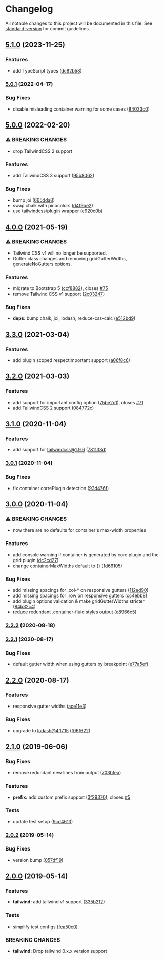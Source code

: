 # Changelog

All notable changes to this project will be documented in this file. See [standard-version](https://github.com/conventional-changelog/standard-version) for commit guidelines.

## [5.1.0](https://github.com/karolis-sh/tailwind-bootstrap-grid/compare/v5.0.1...v5.1.0) (2023-11-25)


### Features

* add TypeScript types ([dc82b58](https://github.com/karolis-sh/tailwind-bootstrap-grid/commit/dc82b581f823ed8c553ed0c22747ac97f033c09e))

### [5.0.1](https://github.com/karolis-sh/tailwind-bootstrap-grid/compare/v5.0.0...v5.0.1) (2022-04-17)


### Bug Fixes

* disable misleading container warning for some cases ([84033c0](https://github.com/karolis-sh/tailwind-bootstrap-grid/commit/84033c084570bd366dd8530f6506154ebc2e7a76))

## [5.0.0](https://github.com/karolis-sh/tailwind-bootstrap-grid/compare/v4.0.0...v5.0.0) (2022-02-20)


### ⚠ BREAKING CHANGES

* drop TailwindCSS 2 support

### Features

* add TailwindCSS 3 support ([95b8062](https://github.com/karolis-sh/tailwind-bootstrap-grid/commit/95b8062add721372b7d07b6ecc3f70598446cdcd))


### Bug Fixes

* bump joi ([665dda8](https://github.com/karolis-sh/tailwind-bootstrap-grid/commit/665dda89e590c40c7736d92c39bf9b69f2d0221b))
* swap chalk with picocolors ([d4f9be2](https://github.com/karolis-sh/tailwind-bootstrap-grid/commit/d4f9be2758398e1fd982220c9cd92cc9b14fc637))
* use tailwindcss/plugin wrapper ([e920c0b](https://github.com/karolis-sh/tailwind-bootstrap-grid/commit/e920c0becccde9020d91a55fc6d500a71f6ea7ea))

## [4.0.0](https://github.com/karolis-sh/tailwind-bootstrap-grid/compare/v3.3.0...v4.0.0) (2021-05-19)


### ⚠ BREAKING CHANGES

* Tailwind CSS v1 will no longer be supported.
* Gutter class changes and removing gridGutterWidths, generateNoGutters options.

### Features

* migrate to Bootstrap 5 ([ccf8882](https://github.com/karolis-sh/tailwind-bootstrap-grid/commit/ccf88821ccb1d267a3f870775fd0b9958dcc7ce1)), closes [#75](https://github.com/karolis-sh/tailwind-bootstrap-grid/issues/75)
* remove Tailwind CSS v1 support ([2c03247](https://github.com/karolis-sh/tailwind-bootstrap-grid/commit/2c0324781c508563b9e3d1e4dd6beef842ae73ef))


### Bug Fixes

* **deps:** bump chalk, joi, lodash, reduce-css-calc ([e512bd9](https://github.com/karolis-sh/tailwind-bootstrap-grid/commit/e512bd91a193dd0e3b480d6599decadf539d61d9))

## [3.3.0](https://github.com/karolis-sh/tailwind-bootstrap-grid/compare/v3.2.0...v3.3.0) (2021-03-04)


### Features

* add plugin scoped respectImportant support ([a06f8c6](https://github.com/karolis-sh/tailwind-bootstrap-grid/commit/a06f8c61a97d1fdf4cd5111d53224646b6c54b4e))

## [3.2.0](https://github.com/karolis-sh/tailwind-bootstrap-grid/compare/v3.1.0...v3.2.0) (2021-03-03)


### Features

* add support for important config option ([75be2c1](https://github.com/karolis-sh/tailwind-bootstrap-grid/commit/75be2c123aa7806b89afe60fe6140c2a525c16eb)), closes [#71](https://github.com/karolis-sh/tailwind-bootstrap-grid/issues/71)
* add TailwindCSS 2 support ([084772c](https://github.com/karolis-sh/tailwind-bootstrap-grid/commit/084772c43fb99517c4bef9882de9348b595a27e5))

## [3.1.0](https://github.com/karolis-sh/tailwind-bootstrap-grid/compare/v3.0.1...v3.1.0) (2020-11-04)

### Features

- add support for tailwindcss@1.9.6 ([781133d](https://github.com/karolis-sh/tailwind-bootstrap-grid/commit/781133d48fae61c58c17f01d480396661b29837c))

### [3.0.1](https://github.com/karolis-sh/tailwind-bootstrap-grid/compare/v3.0.0...v3.0.1) (2020-11-04)

### Bug Fixes

- fix container correPlugin detection ([93d476f](https://github.com/karolis-sh/tailwind-bootstrap-grid/commit/93d476f4f4c1caf7ebfb64bee5617925677ec994))

## [3.0.0](https://github.com/karolis-sh/tailwind-bootstrap-grid/compare/v2.2.2...v3.0.0) (2020-11-04)

### ⚠ BREAKING CHANGES

- now there are no defaults for container's max-width properties

### Features

- add console warning if container is generated by core plugin and the grid plugin ([dc2cd27](https://github.com/karolis-sh/tailwind-bootstrap-grid/commit/dc2cd273413a5f34616f03dd750b80b59231897d))
- change containerMaxWidths default to {} ([1d66105](https://github.com/karolis-sh/tailwind-bootstrap-grid/commit/1d66105a3159d4ab11898e7decf9e31934b14985))

### Bug Fixes

- add missing spacings for .col-\* on responsive gutters ([112ed90](https://github.com/karolis-sh/tailwind-bootstrap-grid/commit/112ed902588e0ef83f9de7c9064cf2df782e3bc7))
- add missing spacings for .row on responsive gutters ([cc4ebb8](https://github.com/karolis-sh/tailwind-bootstrap-grid/commit/cc4ebb8cc903bccea7591e39603da98e91d53152))
- add plugin options validation & make gridGutterWidths stricter ([84b32c4](https://github.com/karolis-sh/tailwind-bootstrap-grid/commit/84b32c49314be410007ac0002fe37dd18968eb35))
- reduce redundant .container-fluid styles output ([e8966c5](https://github.com/karolis-sh/tailwind-bootstrap-grid/commit/e8966c563130f71584a897f957d9bd7e72c173d7))

### [2.2.2](https://github.com/karolis-sh/tailwind-bootstrap-grid/compare/v2.2.1...v2.2.2) (2020-08-18)

### [2.2.1](https://github.com/karolis-sh/tailwind-bootstrap-grid/compare/v2.2.0...v2.2.1) (2020-08-17)

### Bug Fixes

- default gutter width when using gutters by breakpoint ([e77a5ef](https://github.com/karolis-sh/tailwind-bootstrap-grid/commit/e77a5ef7fac3f3ab7e3a0f8719999ef2b2d9ba06))

## [2.2.0](https://github.com/karolis-sh/tailwind-bootstrap-grid/compare/v2.1.0...v2.2.0) (2020-08-17)

### Features

- responsive gutter widths ([ace11e3](https://github.com/karolis-sh/tailwind-bootstrap-grid/commit/ace11e3ced682cffad1773cc85a0d40b317eefe1))

### Bug Fixes

- upgrade to lodash@4.17.15 ([f06f622](https://github.com/karolis-sh/tailwind-bootstrap-grid/commit/f06f622009de449e4e832dcca5de8dcf4f72fd90))

## [2.1.0](https://github.com/karolis-sh/tailwind-bootstrap-grid/compare/v2.0.2...v2.1.0) (2019-06-06)

### Bug Fixes

- remove redundant new lines from output ([703bfea](https://github.com/karolis-sh/tailwind-bootstrap-grid/commit/703bfea))

### Features

- **prefix:** add custom prefix support ([3f29370](https://github.com/karolis-sh/tailwind-bootstrap-grid/commit/3f29370)), closes [#5](https://github.com/karolis-sh/tailwind-bootstrap-grid/issues/5)

### Tests

- update test setup ([9cd4613](https://github.com/karolis-sh/tailwind-bootstrap-grid/commit/9cd4613))

### [2.0.2](https://github.com/karolis-sh/tailwind-bootstrap-grid/compare/v2.0.0...v2.0.2) (2019-05-14)

### Bug Fixes

- version bump ([057df19](https://github.com/karolis-sh/tailwind-bootstrap-grid/commit/057df19))

## [2.0.0](https://github.com/karolis-sh/tailwind-bootstrap-grid/compare/v1.2.0...v2.0.0) (2019-05-14)

### Features

- **tailwind:** add tailwind v1 support ([335b212](https://github.com/karolis-sh/tailwind-bootstrap-grid/commit/335b212))

### Tests

- simplify test configs ([fea50c0](https://github.com/karolis-sh/tailwind-bootstrap-grid/commit/fea50c0))

### BREAKING CHANGES

- **tailwind:** Drop tailwind 0.x.x version support
